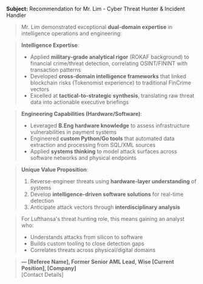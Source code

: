 **Subject:** Recommendation for Mr. Lim - Cyber Threat Hunter & Incident Handler

> Mr. Lim demonstrated exceptional **dual-domain expertise** in intelligence operations and engineering:

> **Intelligence Expertise**:  
> - Applied **military-grade analytical rigor** (ROKAF background) to financial crime/threat detection, correlating OSINT/FININT with transaction patterns  
> - Developed **cross-domain intelligence frameworks** that linked blockchain risks (Tokenomist experience) to traditional FinCrime vectors  
> - Excelled at **tactical-to-strategic synthesis**, translating raw threat data into actionable executive briefings  

> **Engineering Capabilities (Hardware/Software)**:  
> - Leveraged **B.Eng hardware knowledge** to assess infrastructure vulnerabilities in payment systems  
> - Engineered **custom Python/Go tools** that automated data extraction and processing from SQL/XML sources  
> - Applied **systems thinking** to model attack surfaces across software networks and physical endpoints  

> **Unique Value Proposition**:  
> 1. Reverse-engineer threats using **hardware-layer understanding** of systems  
> 2. Develop **intelligence-driven software solutions** for real-time detection  
> 3. Anticipate attack vectors through **interdisciplinary analysis**  

> For Lufthansa's threat hunting role, this means gaining an analyst who:  
> - Understands attacks from silicon to software  
> - Builds custom tooling to close detection gaps  
> - Correlates threats across physical/digital domains  

> **— [Referee Name], 
Former Senior AML Lead, Wise
[Current Position], [Company]**  
> [Contact Details]

